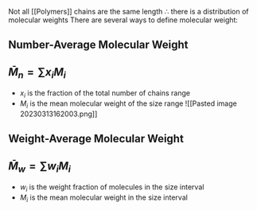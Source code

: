Not all [[Polymers]] chains are the same length $\therefore$ there is a distribution of molecular weights
There are several ways to define molecular weight:

## Number-Average Molecular Weight
## $\bar M_n = \sum x_iM_i$
- $x_i$ is the fraction of the total number of chains range
- $M_i$ is the mean molecular weight of the size range
![[Pasted image 20230313162003.png]]

## Weight-Average Molecular Weight
## $\bar M_w = \sum w_i M_i$
- $w_i$ is the weight fraction of molecules in the size interval
- $M_i$ is the mean molecular weight in the size interval

